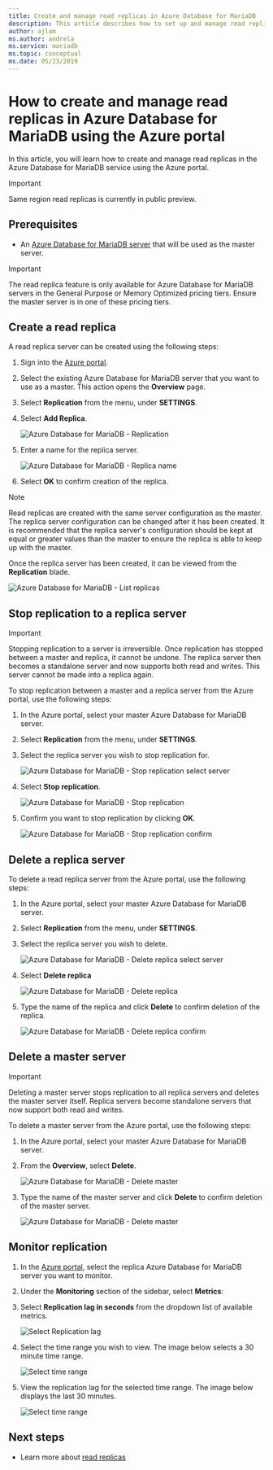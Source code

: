 ```yaml
---
title: Create and manage read replicas in Azure Database for MariaDB
description: This article describes how to set up and manage read replicas in Azure Database for MariaDB using the portal.
author: ajlam
ms.author: andrela
ms.service: mariadb
ms.topic: conceptual
ms.date: 05/23/2019
---
```


# How to create and manage read replicas in Azure Database for MariaDB using the Azure portal

In this article, you will learn how to create and manage read replicas in the Azure Database for MariaDB service using the Azure portal.

> [!IMPORTANT]
> Same region read replicas is currently in public preview.

## Prerequisites

- An [Azure Database for MariaDB server](quickstart-create-mariadb-server-database-using-azure-portal.md) that will be used as the master server.

> [!IMPORTANT]
> The read replica feature is only available for Azure Database for MariaDB servers in the General Purpose or Memory Optimized pricing tiers. Ensure the master server is in one of these pricing tiers.

## Create a read replica

A read replica server can be created using the following steps:

1. Sign into the [Azure portal](https://portal.azure.com/).

2. Select the existing Azure Database for MariaDB server that you want to use as a master. This action opens the **Overview** page.

3. Select **Replication** from the menu, under **SETTINGS**.

4. Select **Add Replica**.

   ![Azure Database for MariaDB - Replication](./media/howto-read-replica-portal/add-replica.png)

5. Enter a name for the replica server.

    ![Azure Database for MariaDB - Replica name](./media/howto-read-replica-portal/replica-name.png)

6. Select **OK** to confirm creation of the replica.

> [!NOTE]
> Read replicas are created with the same server configuration as the master. The replica server configuration can be changed after it has been created. It is recommended that the replica server's configuration should be kept at equal or greater values than the master to ensure the replica is able to keep up with the master.

Once the replica server has been created, it can be viewed from the **Replication** blade.

   ![Azure Database for MariaDB - List replicas](./media/howto-read-replica-portal/list-replica.png)

## Stop replication to a replica server

> [!IMPORTANT]
> Stopping replication to a server is irreversible. Once replication has stopped between a master and replica, it cannot be undone. The replica server then becomes a standalone server and now supports both read and writes. This server cannot be made into a replica again.

To stop replication between a master and a replica server from the Azure portal, use the following steps:

1. In the Azure portal, select your master Azure Database for MariaDB server. 

2. Select **Replication** from the menu, under **SETTINGS**.

3. Select the replica server you wish to stop replication for.

   ![Azure Database for MariaDB - Stop replication select server](./media/howto-read-replica-portal/stop-replication-select.png)

4. Select **Stop replication**.

   ![Azure Database for MariaDB - Stop replication](./media/howto-read-replica-portal/stop-replication.png)

5. Confirm you want to stop replication by clicking **OK**.

   ![Azure Database for MariaDB - Stop replication confirm](./media/howto-read-replica-portal/stop-replication-confirm.png)

## Delete a replica server

To delete a read replica server from the Azure portal, use the following steps:

1. In the Azure portal, select your master Azure Database for MariaDB server.

2. Select **Replication** from the menu, under **SETTINGS**.

3. Select the replica server you wish to delete.

   ![Azure Database for MariaDB - Delete replica select server](./media/howto-read-replica-portal/delete-replica-select.png)

4. Select **Delete replica**

   ![Azure Database for MariaDB - Delete replica](./media/howto-read-replica-portal/delete-replica.png)

5. Type the name of the replica and click **Delete** to confirm deletion of the replica.  

   ![Azure Database for MariaDB - Delete replica confirm](./media/howto-read-replica-portal/delete-replica-confirm.png)

## Delete a master server

> [!IMPORTANT]
> Deleting a master server stops replication to all replica servers and deletes the master server itself. Replica servers become standalone servers that now support both read and writes.

To delete a master server from the Azure portal, use the following steps:

1. In the Azure portal, select your master Azure Database for MariaDB server.

2. From the **Overview**, select **Delete**.

   ![Azure Database for MariaDB - Delete master](./media/howto-read-replica-portal/delete-master-overview.png)

3. Type the name of the master server and click **Delete** to confirm deletion of the master server.  

   ![Azure Database for MariaDB - Delete master](./media/howto-read-replica-portal/delete-master-confirm.png)

## Monitor replication

1. In the [Azure portal](https://portal.azure.com/), select the replica Azure Database for MariaDB server you want to monitor.

2. Under the **Monitoring** section of the sidebar, select **Metrics**:

3. Select **Replication lag in seconds** from the dropdown list of available metrics.

   ![Select Replication lag](./media/howto-read-replica-portal/monitor-select-replication-lag.png)

4. Select the time range you wish to view. The image below selects a 30 minute time range.

   ![Select time range](./media/howto-read-replica-portal/monitor-replication-lag-time-range.png)

5. View the replication lag for the selected time range. The image below displays the last 30 minutes.

   ![Select time range](./media/howto-read-replica-portal/monitor-replication-lag-time-range-thirty-mins.png)

## Next steps

- Learn more about [read replicas](concepts-read-replicas.md)